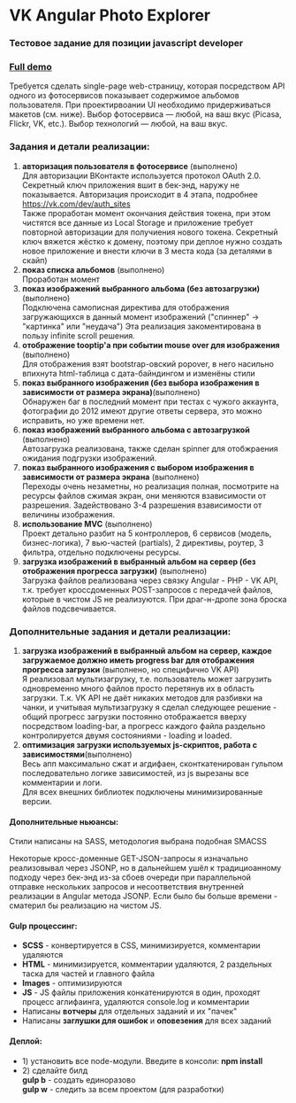 <h1>VK Angular Photo Explorer</h1>
<h3>Тестовое задание для позиции javascript developer</h3>
<h3><a href="http://melomance.net/gallery/">Full demo</a></h3>

<p>Требуется сделать single-page web-страницу, которая посредством API одного из
фотосервисов показывает содержимое альбомов пользователя. При
проектирвоании UI необходимо придерживаться макетов (см. ниже). Выбор
фотосервиса — любой, на ваш вкус (Picasa, Flickr, VK, etc.). Выбор технологий
— любой, на ваш вкус.</p>

<h3>Задания и детали реализации:</h3>
<ol>
  <li><strong>авторизация пользователя в фотосервисе</strong> (выполнено)<br>
    Для авторизации ВКонтакте используется протокол OAuth 2.0. Секретный ключ приложения вшит
    в бек-энд, наружу не показывается. Авторизация происходит в 4 этапа, подробнее
    <a href='https://vk.com/dev/auth_sites'>https://vk.com/dev/auth_sites</a><br>
    Также проработан момент окончания действия токена, при этом чистятся все данные из Local Storage и приложение требует повторной авторизации для получиения нового токена. Секретный ключ вяжется жёстко к домену, поэтому при деплое нужно создать новое приложение и внести ключи в 3 места кода (за деталями в скайп)
  </li>
  <li><strong>показ списка альбомов</strong> (выполнено)<br>
    Проработан момент 
  </li>
  <li><strong>показ изображений выбранного альбома (без автозагрузки)</strong> (выполнено)<br>
    Подключена самописная директива для отображения загружающихся в данный момент изображений ("спиннер" -> "картинка" или "неудача")
    Эта реализация закоментирована в пользу infinite scroll решения.
  </li>
  <li><strong>отображение tooptip'а при событии mouse over для изображения</strong> (выполнено)<br>
    Для отображения взят bootstrap-овский popover, в него насильно впихнута html-таблица с дата-байндингом и изменёны стили
  </li>
  <li><strong>показ выбранного изображения (без выбора изображения в зависимости от размера экрана)</strong>(выполнено)<br>
    Обнаружен баг в последний момент при тестах с чужого аккаунта, фотографии до 2012 имеют другие ответы сервера, это можно исправить, но уже времени нет.<br>
  </li>
  <li><strong>показ изображений выбранного альбома с автозагрузкой</strong> (выполнено)<br>
    Автозагрузка реализована, также сделан spinner для отобжраения ожидания подгрузки изображений.
  </li>
  <li><strong>показ выбранного изображения с выбором изображения в зависимости от размера экрана</strong> (выполнено)<br>
    Переходы очень незаметны, но реализация полная, посмотрите на ресурсы файлов сжимая экран, они меняются взависимости от разрешения. Задействовано 3-4 разрешения взависимости от величины изображения.
    </li>
  <li><strong>использование MVC</strong> (выполнено)<br>
    Проект детально разбит на 5 контроллеров, 6 сервисов (модель, бизнес-логика), 7 вью-частей (partials), 2 директивы, роутер, 3 фильтра, отдельно подключены ресурсы.
  </li>
  <li><strong>загрузка изображений в выбранный альбом на сервер (без отображения прогресса загрузки)</strong> (выполнено)<br>
    Загрузка файлов реализована через связку Angular - PHP - VK API, т.к. требует кроссдоменных POST-запросов с передачей файлов, которые в чистом JS не реализуются. При драг-н-дропе зона броска файлов подсвечивается.
  </li>
</ol>

<h3>Дополнительные задания и детали реализации:</h3>
<ol>
  <li><strong>загрузка изображений в выбранный альбом на сервер, каждое загружаемое должно иметь progress bar для отображения прогресса загрузки</strong> (выполнено, но специфично VK API)<br>
    Я реализовал мультизагрузку, т.е. пользователь может загрузить одновременно много файлов просто перетянув их в область загрузки. Т.к. VK API не даёт никаких методов для разбивки на чанки, и учитывая мультизагрузку я сделал следующее решение - общий прогресс загрузки постоянно отображается вверху посредством loading-bar, а прогресс каждого файла раздельно контролируется двумя состояниями - loading и loaded.
  </li>
  <li><strong>оптимизация загрузки используемых js-скриптов, работа с зависимостями</strong>(выполнено)<br>
    Весь апп максимально сжат и агдифаен, сконткатенирован гульпом последовательно логике зависимостей, из js вырезаны все комментарии и логи.<br>
    Для всех внешних библиотек подключены минимизированные версии.
  </li>
</ol>

<h4>Дополнительные ньюансы:</h4>
<p>Стили написаны на SASS, методология выбрана подобная SMACSS</p>
<p>Некоторые кросс-доменные GET-JSON-запросы я изначально реализовывал через JSONP, но в дальнейшем ушёл к традициоанному подходу через бек-энд из-за сбоев очереди при параллельной отправке нескольких запросов и несоответствия внутренней реализации в Angular метода JSONP. Если было бы больше времени - сматерил бы реализацию на чистом JS.</p>

<h4>Gulp процессинг:</h4>
<ul>
  <li><strong>SCSS</strong> - конвертируется в CSS, минимизируется, комментарии удаляются</li>
  <li><strong>HTML</strong> - минимизируется, комментарии удаляются, 2 раздельных таска для частей и главного файла</li>
  <li><strong>Images</strong> - оптимизируются</li>
  <li><strong>JS</strong> - JS файлы приложения конкатенируются в один, проходят процесс аглифаинга, удаляются console.log и комментарии</li>
  <li>Написаны <strong>вотчеры</strong> для отдельных заданий и их "пачек"</li>
  <li>Написаны <strong>заглушки для ошибок</strong> и <strong>оповезения</strong> для всех заданий</li>
</ul>

<h4>Деплой:</h4>
<ul>
<li>1) установить все node-модули. Введите в консоли:
<strong>npm install</strong></li>
<li>2) сделайте билд
<br><strong>gulp b</strong> - создать единоразово
<br><strong>gulp w</strong> - следить за всем проектом (для разработки)
</ul>
